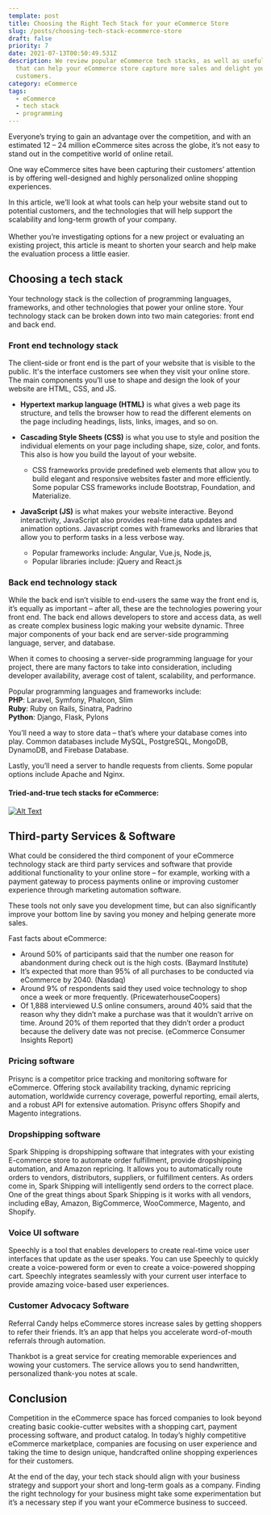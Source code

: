 ```yaml
---
template: post
title: Choosing the Right Tech Stack for your eCommerce Store
slug: /posts/choosing-tech-stack-ecommerce-store
draft: false
priority: 7
date: 2021-07-13T00:50:49.531Z
description: We review popular eCommerce tech stacks, as well as useful software
  that can help your eCommerce store capture more sales and delight your
  customers.
category: eCommerce
tags:
  - eCommerce
  - tech stack
  - programming
---
```

Everyone’s trying to gain an advantage over the competition, and with an estimated 12 – 24 million eCommerce sites across the globe, it’s not easy to stand out in the competitive world of online retail.

One way eCommerce sites have been capturing their customers’ attention is by offering well-designed and highly personalized online shopping experiences.

In this article, we’ll look at what tools can help your website stand out to potential customers, and the technologies that will help support the scalability and long-term growth of your company.\
\
Whether you’re investigating options for a new project or evaluating an existing project, this article is meant to shorten your search and help make the evaluation process a little easier.

## [](https://dev.to/maxbarrera2148/choosing-the-right-tech-stack-for-your-ecommerce-store-47ce#choosing-a-tech-stack)Choosing a tech stack

Your technology stack is the collection of programming languages, frameworks, and other technologies that power your online store. Your technology stack can be broken down into two main categories: front end and back end.

### [](https://dev.to/maxbarrera2148/choosing-the-right-tech-stack-for-your-ecommerce-store-47ce#front-end-technology-stack)Front end technology stack

The client-side or front end is the part of your website that is visible to the public. It's the interface customers see when they visit your online store. The main components you’ll use to shape and design the look of your website are HTML, CSS, and JS.

* **Hypertext markup language (HTML)** is what gives a web page its structure, and tells the browser how to read the different elements on the page including headings, lists, links, images, and so on.
* **Cascading Style Sheets (CSS)** is what you use to style and position the individual elements on your page including shape, size, color, and fonts. This also is how you build the layout of your website.

  * CSS frameworks provide predefined web elements that allow you to build elegant and responsive websites faster and more efficiently. Some popular CSS frameworks include Bootstrap, Foundation, and Materialize.
* **JavaScript (JS)** is what makes your website interactive. Beyond interactivity, JavaScript also provides real-time data updates and animation options. Javascript comes with frameworks and libraries that allow you to perform tasks in a less verbose way.

  * Popular frameworks include: Angular, Vue.js, Node.js,
  * Popular libraries include: jQuery and React.js

### [](https://dev.to/maxbarrera2148/choosing-the-right-tech-stack-for-your-ecommerce-store-47ce#back-end-technology-stack)Back end technology stack

While the back end isn’t visible to end-users the same way the front end is, it’s equally as important – after all, these are the technologies powering your front end. The back end allows developers to store and access data, as well as create complex business logic making your website dynamic. Three major components of your back end are server-side programming language, server, and database.

When it comes to choosing a server-side programming language for your project, there are many factors to take into consideration, including developer availability, average cost of talent, scalability, and performance.

Popular programming languages and frameworks include:\
**PHP**: Laravel, Symfony, Phalcon, Slim\
**Ruby**: Ruby on Rails, Sinatra, Padrino\
**Python**: Django, Flask, Pylons

You’ll need a way to store data – that’s where your database comes into play. Common databases include MySQL, PostgreSQL, MongoDB, DynamoDB, and Firebase Database.

Lastly, you’ll need a server to handle requests from clients. Some popular options include Apache and Nginx.

#### [](https://dev.to/maxbarrera2148/choosing-the-right-tech-stack-for-your-ecommerce-store-47ce#triedandtrue-tech-stacks-for-ecommerce)Tried-and-true tech stacks for eCommerce:

[![Alt Text](https://res.cloudinary.com/practicaldev/image/fetch/s--vUReP2Xh--/c_limit%2Cf_auto%2Cfl_progressive%2Cq_auto%2Cw_880/https://dev-to-uploads.s3.amazonaws.com/i/7tr7oyvhm4cyynrl66lr.png)](https://res.cloudinary.com/practicaldev/image/fetch/s--vUReP2Xh--/c_limit%2Cf_auto%2Cfl_progressive%2Cq_auto%2Cw_880/https://dev-to-uploads.s3.amazonaws.com/i/7tr7oyvhm4cyynrl66lr.png)

## [](https://dev.to/maxbarrera2148/choosing-the-right-tech-stack-for-your-ecommerce-store-47ce#thirdparty-services-amp-software)Third-party Services & Software

What could be considered the third component of your eCommerce technology stack are third party services and software that provide additional functionality to your online store – for example, working with a payment gateway to process payments online or improving customer experience through marketing automation software.

These tools not only save you development time, but can also significantly improve your bottom line by saving you money and helping generate more sales.

Fast facts about eCommerce:

* Around 50% of participants said that the number one reason for abandonment during check out is the high costs. (Baymard Institute)
* It’s expected that more than 95% of all purchases to be conducted via eCommerce by 2040. (Nasdaq)
* Around 9% of respondents said they used voice technology to shop once a week or more frequently. (PricewaterhouseCoopers)
* Of 1,888 interviewed U.S online consumers, around 40% said that the reason why they didn’t make a purchase was that it wouldn’t arrive on time. Around 20% of them reported that they didn’t order a product because the delivery date was not precise. (eCommerce Consumer Insights Report)

### [](https://dev.to/maxbarrera2148/choosing-the-right-tech-stack-for-your-ecommerce-store-47ce#pricing-software)Pricing software

Prisync is a competitor price tracking and monitoring software for eCommerce. Offering stock availability tracking, dynamic repricing automation, worldwide currency coverage, powerful reporting, email alerts, and a robust API for extensive automation. Prisync offers Shopify and Magento integrations.

### [](https://dev.to/maxbarrera2148/choosing-the-right-tech-stack-for-your-ecommerce-store-47ce#dropshipping-software)Dropshipping software

Spark Shipping is dropshipping software that integrates with your existing E-commerce store to automate order fulfillment, provide dropshipping automation, and Amazon repricing. It allows you to automatically route orders to vendors, distributors, suppliers, or fulfillment centers. As orders come in, Spark Shipping will intelligently send orders to the correct place. One of the great things about Spark Shipping is it works with all vendors, including eBay, Amazon, BigCommerce, WooCommerce, Magento, and Shopify.

### [](https://dev.to/maxbarrera2148/choosing-the-right-tech-stack-for-your-ecommerce-store-47ce#voice-ui-software)Voice UI software

Speechly is a tool that enables developers to create real-time voice user interfaces that update as the user speaks. You can use Speechly to quickly create a voice-powered form or even to create a voice-powered shopping cart. Speechly integrates seamlessly with your current user interface to provide amazing voice-based user experiences.

### [](https://dev.to/maxbarrera2148/choosing-the-right-tech-stack-for-your-ecommerce-store-47ce#customer-advocacy-software)Customer Advocacy Software

Referral Candy helps eCommerce stores increase sales by getting shoppers to refer their friends. It’s an app that helps you accelerate word-of-mouth referrals through automation.

Thankbot is a great service for creating memorable experiences and wowing your customers. The service allows you to send handwritten, personalized thank-you notes at scale.

## [](https://dev.to/maxbarrera2148/choosing-the-right-tech-stack-for-your-ecommerce-store-47ce#conclusion)Conclusion

Competition in the eCommerce space has forced companies to look beyond creating basic cookie-cutter websites with a shopping cart, payment processing software, and product catalog. In today’s highly competitive eCommerce marketplace, companies are focusing on user experience and taking the time to design unique, handcrafted online shopping experiences for their customers.

At the end of the day, your tech stack should align with your business strategy and support your short and long-term goals as a company. Finding the right technology for your business might take some experimentation but it’s a necessary step if you want your eCommerce business to succeed.